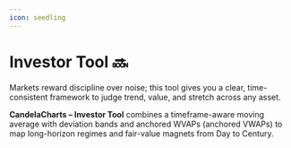 ```yaml
---
icon: seedling
---
```


# Investor Tool 🔜

Markets reward discipline over noise; this tool gives you a clear, time-consistent framework to judge trend, value, and stretch across any asset.

**CandelaCharts – Investor Tool** combines a timeframe-aware moving average with deviation bands and anchored WVAPs (anchored VWAPs) to map long-horizon regimes and fair-value magnets from Day to Century.
